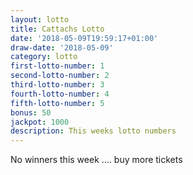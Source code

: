 ```yaml
---
layout: lotto
title: Cattachs Lotto
date: '2018-05-09T19:59:17+01:00'
draw-date: '2018-05-09'
category: lotto
first-lotto-number: 1
second-lotto-number: 2
third-lotto-number: 3
fourth-lotto-number: 4
fifth-lotto-number: 5
bonus: 50
jackpot: 1000
description: This weeks lotto numbers
---
```

No winners this week .... buy more tickets
